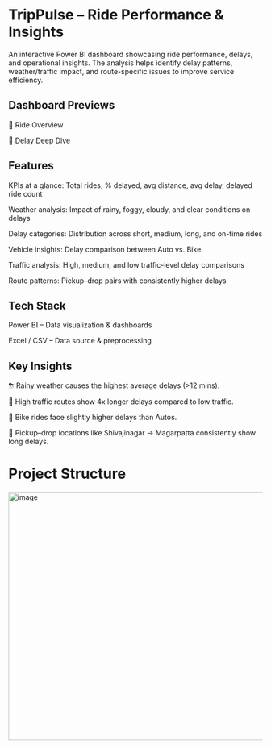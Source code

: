 # TripPulse – Ride Performance & Insights
An interactive Power BI dashboard showcasing ride performance, delays, and operational insights.
The analysis helps identify delay patterns, weather/traffic impact, and route-specific issues to improve service efficiency.

## Dashboard Previews
🔹 Ride Overview

🔹 Delay Deep Dive

## Features
KPIs at a glance: Total rides, % delayed, avg distance, avg delay, delayed ride count

Weather analysis: Impact of rainy, foggy, cloudy, and clear conditions on delays

Delay categories: Distribution across short, medium, long, and on-time rides

Vehicle insights: Delay comparison between Auto vs. Bike

Traffic analysis: High, medium, and low traffic-level delay comparisons

Route patterns: Pickup–drop pairs with consistently higher delays

## Tech Stack
Power BI – Data visualization & dashboards

Excel / CSV – Data source & preprocessing

## Key Insights
⛈ Rainy weather causes the highest average delays (>12 mins).

🚦 High traffic routes show 4x longer delays compared to low traffic.

🛵 Bike rides face slightly higher delays than Autos.

📍 Pickup–drop locations like Shivajinagar → Magarpatta consistently show long delays.

# Project Structure
<img width="759" height="493" alt="image" src="https://github.com/user-attachments/assets/5e6f992c-73d2-4253-a0e4-6d50540124c5" />
